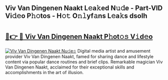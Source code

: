## Viv Van Dingenen Naakt L𝚎a𝚔ed N𝚞𝚍e - Part-VlD Vi𝚍𝚎o P𝚑𝚘tos - H𝚘𝚝 O𝚗𝚕yf𝚊ns L𝚎a𝚔s dsolh

# <h2><a href="http://kfem5c.oniu.top/?m=Viv+Van+Dingenen+Naakt">🔗👉 🔴 Viv Van Dingenen Naakt P𝚑ot𝚘𝚜 V𝚒d𝚎o</a></h2>

[![Viv Van Dingenen Naakt Nu𝚍e𝚜](https://i.imgur.com/0qMVB7G.gif)](http://kfem5c.oniu.top/?m=Viv+Van+Dingenen+Naakt)
Digital media artist and amusement provider Viv Van Dingenen Naakt, famed for sharing dance and lifestyle content via popular dance routines and brief clips. Remarkable magician Viv Van Dingenen Naakt, acclaimed for their exceptional skills and accomplishments in the art of illusion.  
